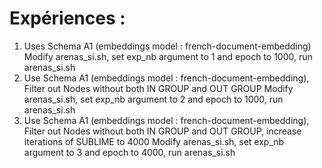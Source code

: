 # Expériences :

1. Uses Schema A1 (embeddings model : french-document-embedding)
   Modify arenas_si.sh, set exp_nb argument to 1 and epoch to 1000, run arenas_si.sh
2. Use Schema A1 (embeddings model : french-document-embedding), Filter out Nodes without both IN GROUP and OUT GROUP
   Modify arenas_si.sh, set exp_nb argument to 2 and epoch to 1000, run arenas_si.sh
3. Use Schema A1 (embeddings model : french-document-embedding), Filter out Nodes without both IN GROUP and OUT GROUP, increase iterations of SUBLIME to 4000
   Modify arenas_si.sh, set exp_nb argument to 3 and epoch to 4000, run arenas_si.sh
